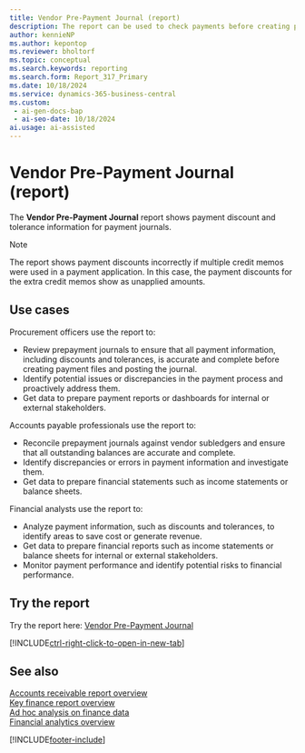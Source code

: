 ```yaml
---
title: Vendor Pre-Payment Journal (report)
description: The report can be used to check payments before creating payment files and posting the journal.
author: kennieNP
ms.author: kepontop
ms.reviewer: bholtorf
ms.topic: conceptual
ms.search.keywords: reporting
ms.search.form: Report_317_Primary
ms.date: 10/18/2024
ms.service: dynamics-365-business-central
ms.custom:
 - ai-gen-docs-bap
 - ai-seo-date: 10/18/2024
ai.usage: ai-assisted
---
```


# Vendor Pre-Payment Journal (report)

The **Vendor Pre-Payment Journal** report shows payment discount and tolerance information for payment journals.

> [!NOTE]
> The report shows payment discounts incorrectly if multiple credit memos were used in a payment application. In this case, the payment discounts for the extra credit memos show as unapplied amounts.

## Use cases

<!-- 
Prompt

Below is a report in an ERP system. Provide 3-4 use cases for different personas working with procurement.
Format like this:    
  
As a <persona>, use the report to    
* use case 1  
* use case 2    

Do not capitalize the persona names. 

## Report name
Vendor Pre-Payment Journal

### What the report does
The *Vendor Pre-Payment Journal* report shows the payment journal with payment discount and tolerance information. 
**Note**: The report shows payment discounts incorrectly when multiple credit memos were used in an application. In this case, the payment discounts for the extra credit memos are shown as unapplied amounts.

### Use cases
The report can be used to check payments before creating payment files and posting the journal.
It helps businesses ensure accuracy and compliance in their payment processes.

Please include your data sources and URLs
-->

Procurement officers use the report to:

* Review prepayment journals to ensure that all payment information, including discounts and tolerances, is accurate and complete before creating payment files and posting the journal.
* Identify potential issues or discrepancies in the payment process and proactively address them.
* Get data to prepare payment reports or dashboards for internal or external stakeholders.

Accounts payable professionals use the report to:

* Reconcile prepayment journals against vendor subledgers and ensure that all outstanding balances are accurate and complete.
* Identify discrepancies or errors in payment information and investigate them.
* Get data to prepare financial statements such as income statements or balance sheets.

Financial analysts use the report to:

* Analyze payment information, such as discounts and tolerances, to identify areas to save cost or generate revenue.
* Get data to prepare financial reports such as income statements or balance sheets for internal or external stakeholders.
* Monitor payment performance and identify potential risks to financial performance.

## Try the report

Try the report here: [Vendor Pre-Payment Journal](https://businesscentral.dynamics.com?report=317)

[!INCLUDE[ctrl-right-click-to-open-in-new-tab](../includes/ctrl-right-click-to-open-in-new-tab.md)]

## See also

[Accounts receivable report overview](../receivables-reports.md)  
[Key finance report overview](../finance-reports.md)  
[Ad hoc analysis on finance data](../ad-hoc-analysis-finance.md)  
[Financial analytics overview](../bi.md)  

[!INCLUDE[footer-include](../includes/footer-banner.md)]